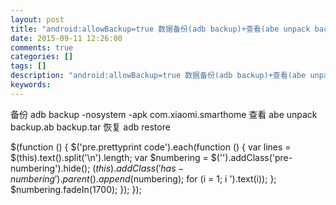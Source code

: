 ```yaml
---
layout: post
title: "android:allowBackup=true 数据备份(adb backup)+查看(abe unpack backup.ab backup.tar)+恢复(adb re)"
date: 2015-09-11 12:26:00 
comments: true
categories: []
tags: []
description: "android:allowBackup=true 数据备份(adb backup)+查看(abe unpack backup.ab backup.tar)+恢复(adb re)"
keywords: 
---
```



 
  备份
adb backup -nosystem -apk com.xiaomi.smarthome
  查看
abe unpack backup.ab backup.tar
  恢复
adb restore
 
 
  $(function () {
                $('pre.prettyprint code').each(function () {
                    var lines = $(this).text().split('\n').length;
                    var $numbering = $('').addClass('pre-numbering').hide();
                    $(this).addClass('has-numbering').parent().append($numbering);
                    for (i = 1; i ').text(i));
                    };
                    $numbering.fadeIn(1700);
                });
            });
 


